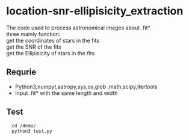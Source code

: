 # location-snr-ellipisicity_extraction
The code used to process astronomical images about .fit*. <br>
three mainly function: <br>
  get the coordinates of stars in the fits   <br>
  get the SNR of the fits <br>
  get the Ellipisicity of stars in the fits <br>
## Requrie
* Python3,numpyt,astropy,sys,os,glob ,math,scipy,itertools
* Input .fit* with the same length and width
## Test
```
  cd /demo/
  python3 test.py
```
